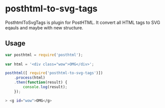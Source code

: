 # posthtml-to-svg-tags

PosthtmlToSvgTags is plugin for PostHTML. It convert all HTML tags to SVG eqauls and maybe with new structure.

## Usage

``` javascript
var posthtml = require('posthtml');
    
var html = '<div class="wow">OMG</div>';    

posthtml([ require('posthtml-to-svg-tags')])
    .process(html)
    .then(function(result) {
        console.log(result);
    });
```

``` bash
> <g id="wow">OMG</g>
```



